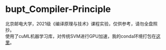 # bupt_Compiler-Principle

北京邮电大学，2021级《编译原理与技术》课程实验，仅供参考，请勿全盘照抄。  
使用了cuML机器学习库，对传统SVM进行GPU加速，我的conda环境打包在[这里]([http://](https://drive.google.com/file/d/1gBhwqMD5kXDJmcA85FS18AkMNg5ERUrI/view?usp=drive_link)https://drive.google.com/file/d/1gBhwqMD5kXDJmcA85FS18AkMNg5ERUrI/view?usp=drive_link)。
